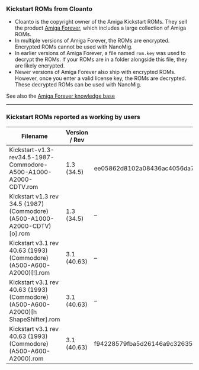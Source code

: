 ### Kickstart ROMs from Cloanto

* Cloanto is the copyright owner of the Amiga Kickstart ROMs.
  They sell the product [Amiga Forever](https://www.amigaforever.com/), which includes a large collection of Amiga ROMs.
* In multiple versions of Amiga Forever, the ROMs are encrypted. Encrypted ROMs cannot be used with NanoMig.
* In earlier versions of Amiga Forever, a file named `rom.key` was used to decrypt the ROMs. If your ROMs are in a folder alongside this file, they are likely encrypted.
* Newer versions of Amiga Forever also ship with encrypted ROMs. However, once you enter a valid license key, the ROMs are decrypted. These decrypted ROMs can be used with NanoMig.

See also the [Amiga Forever knowledge base](https://www.amigaforever.com/kb/16-128)

---

### Kickstart ROMs reported as working by users

Filename | Version / Rev | SHA256 | MD5 | Status
-- | -- | -- | -- | --
Kickstart-v1.3-rev34.5-1987-Commodore-A500-A1000-A2000-CDTV.rom | 1.3 (34.5) | ee05862d8102a08436ac4056da7d549db31625c7d47b24dfb7b3c9a5c113ca53 | – | ✅ Works
Kickstart v1.3 rev 34.5 (1987)(Commodore)(A500-A1000-A2000-CDTV)[o].rom | 1.3 (34.5) | – | 192d6d950d0ed3df8040b788502831c2 | ✅ Works
Kickstart v3.1 rev 40.63 (1993)(Commodore)(A500-A600-A2000)[!].rom | 3.1 (40.63) | – | e40a5dfb3d017ba8779faba30cbd1c8e | ✅ Works
Kickstart v3.1 rev 40.63 (1993)(Commodore)(A500-A600-A2000)[h ShapeShifter].rom | 3.1 (40.63) | – | b7fac88c1065fd3994b66e23041c7354 | ✅ Works
Kickstart v3.1 rev 40.63 (1993)(Commodore)(A500-A600-A2000).rom | 3.1 (40.63) | f94228579fba5d26146a9c32635edb04584f5b24eb57c87756c966694d006621 | – | ❌ Not working

